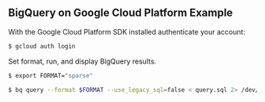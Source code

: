 ## BigQuery on Google Cloud Platform Example

With the Google Cloud Platform SDK installed authenticate your account:

```sh
$ gcloud auth login
```

Set format, run, and display BigQuery results.

```sh { interactive=false }
$ export FORMAT="sparse"
```

```sh { mimeType=text/csv }
$ bq query --format $FORMAT --use_legacy_sql=false < query.sql 2> /dev/null
```
